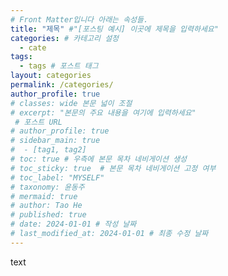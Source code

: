 ```yaml
---
# Front Matter입니다 아래는 속성들.
title: "제목" #"[포스팅 예시] 이곳에 제목을 입력하세요"
categories: # 카테고리 설정
  - cate
tags:
  - tags # 포스트 태그
layout: categories
permalink: /categories/
author_profile: true
# classes: wide 본문 넓이 조절
# excerpt: "본문의 주요 내용을 여기에 입력하세요"
 # 포스트 URL
# author_profile: true
# sidebar_main: true
#  - [tag1, tag2]
# toc: true # 우측에 본문 목차 네비게이션 생성
# toc_sticky: true  # 본문 목차 네비게이션 고정 여부
# toc_label: "MYSELF"
# taxonomy: 윤동주
# mermaid: true
# author: Tao He
# published: true
# date: 2024-01-01 # 작성 날짜
# last_modified_at: 2024-01-01 # 최종 수정 날짜
---
```

text
